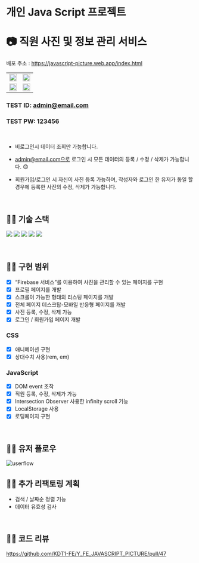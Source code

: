 
# 개인 Java Script 프로젝트 <br>
# :camera: 직원 사진 및 정보 관리 서비스

배포 주소 : https://javascript-picture.web.app/index.html 

<table>
  <tr>
    <td><img src="https://github.com/developer-jyyun/JAVASCRIPT_PICTURE/assets/131247158/b65b3ce0-54eb-43b6-ba46-779ec7cfc452" width="100%"/></td>
    <td><img src="https://github.com/developer-jyyun/JAVASCRIPT_PICTURE/assets/131247158/893b833e-0288-4c6f-bd4b-c98de73731f4" width="100%"/></td>
  </tr>
  <tr>
    <td><img src="https://github.com/developer-jyyun/JAVASCRIPT_PICTURE/assets/131247158/1835ceec-031c-4402-a97b-204ea5448073" width="100%"/></td>
    <td><img src="https://github.com/developer-jyyun/JAVASCRIPT_PICTURE/assets/131247158/5dbc922f-83f7-42db-967c-b1ab90ebdc63" width="100%"/></td>
  </tr>
</table>


### TEST ID: admin@email.com
### TEST PW: 123456
<br>

- 비로그인시 데이터 조회만 가능합니다.

- admin@email.com으로 로그인 시 모든 데이터의 등록 / 수정 / 삭제가 가능합니다. 😊

- 회원가입/로그인 시 자신이 사진 등록 가능하며, 작성자와 로그인 한 유저가 동일 할 경우에 등록한 사진의 수정, 삭제가 가능합니다.
<br>

## 👩‍💻 기술 스택
 <img src="https://img.shields.io/badge/html5-E34F26?style=for-the-badge&logo=html5&logoColor=white"> <img src="https://img.shields.io/badge/css-1572B6?style=for-the-badge&logo=css3&logoColor=white"> <img src="https://img.shields.io/badge/javascript-F7DF1E?style=for-the-badge&logo=javascript&logoColor=black"> <img src="https://img.shields.io/badge/firebase-FFCA28?style=for-the-badge&logo=firebase&logoColor=white"> <img src="https://img.shields.io/badge/github-181717?style=for-the-badge&logo=github&logoColor=white">
 

<br>

## 👩‍💻 구현 범위
- [x] “Firebase 서비스”를 이용하여 사진을 관리할 수 있는 페이지를 구현
- [X] 프로필 페이지를 개발
- [X] 스크롤이 가능한 형태의 리스팅 페이지를 개발
- [X] 전체 페이지 데스크탑-모바일 반응형 페이지를 개발
- [X] 사진 등록, 수정, 삭제 가능
- [X] 로그인 / 회원가입 페이지 개발

###  CSS
- [X] 애니메이션 구현
- [X] 상대수치 사용(rem, em)

### JavaScript
- [X] DOM event 조작
- [X] 직원 등록, 수정, 삭제가 가능
- [X] Intersection Observer 사용한 infinity scroll 기능
- [X] LocalStorage 사용
- [X] 로딩페이지 구현

<br>

## 👩‍💻 유저 플로우
![userflow](https://github.com/developer-jyyun/JAVASCRIPT_PICTURE/assets/131247158/6a997daf-2bdc-452f-b8cc-68401b776125)
<br>

## 👩‍💻 추가 리팩토링 계획
- 검색 / 날짜순 정렬 기능
- 데이터 유효성 검사

<br>

## 👩‍💻 코드 리뷰
https://github.com/KDT1-FE/Y_FE_JAVASCRIPT_PICTURE/pull/47
